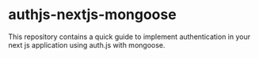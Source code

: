 # authjs-nextjs-mongoose
This repository contains a quick guide to implement authentication in your next js application using auth.js with mongoose.
